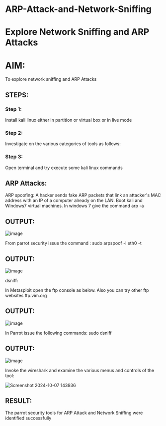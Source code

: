 # ARP-Attack-and-Network-Sniffing
# Explore Network Sniffing and ARP Attacks

# AIM:

To explore network sniffing and ARP Attacks

## STEPS:

### Step 1:

Install kali linux either in partition or virtual box or in live mode

### Step 2:

Investigate on the various categories of tools as follows:


### Step 3:
Open terminal and try execute some kali linux commands

## ARP Attacks:  
ARP spoofing: A hacker sends fake ARP packets that link an attacker's MAC address with an IP of a computer already on the LAN. 
Boot kali and Windows7 virtual machines.
In windows 7 give the command arp -a
## OUTPUT:

![image](https://github.com/user-attachments/assets/44010d6e-1e1b-4aac-8fa4-df6f50eedb67)



From parrot security issue the command :
sudo arpspoof -i eth0 -t <target system> <gateway>
## OUTPUT:

![image](https://github.com/user-attachments/assets/54c5e341-cec9-47c0-b784-b9c2e66a2934)


 dsniff:






In Metasploit open the ftp console as below. Also you can try other ftp websites ftp.vim.org
## OUTPUT:

![image](https://github.com/user-attachments/assets/4990e795-4a95-41f5-a1f8-a4d872ab80c3)



In Parrot issue the following commands:
sudo dsniff
## OUTPUT:

![image](https://github.com/user-attachments/assets/e536adc8-e777-4638-a4ad-aed6bd249e4c)



Invoke the wireshark and examine the various menus  and controls of the tool:

![Screenshot 2024-10-07 143936](https://github.com/user-attachments/assets/159d328e-188d-480f-9c6c-a8593e8dfb7f)


## RESULT:
The parrot security tools for ARP Attack and Network Sniffing were identified successfully
